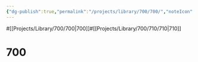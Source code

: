 ```yaml
---
{"dg-publish":true,"permalink":"/projects/library/700/700/","noteIcon":"0","created":"2024-01-31T10:10:26.882+09:00","updated":"2024-02-05T10:21:53.959+09:00"}
---
```


#[[Projects/Library/700/700\|700]]#[[Projects/Library/700/710/710\|710]]

# 700

